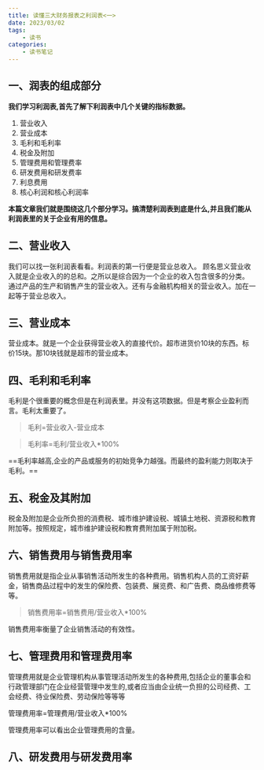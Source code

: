 ```yaml
---
title: 读懂三大财务报表之利润表<一>
date: 2023/03/02
tags:
    - 读书
categories:
    - 读书笔记
---
```


## 一、润表的组成部分
**我们学习利润表,首先了解下利润表中几个关键的指标数据。**
1. 营业收入
2. 营业成本
3. 毛利和毛利率
4. 税金及附加
5. 管理费用和管理费率
6. 研发费用和研发费率
7. 利息费用
8. 核心利润和核心利润率

**本篇文章我们就是围绕这几个部分学习。搞清楚利润表到底是什么,并且我们能从利润表里的关于企业有用的信息。**
## 二、营业收入
我们可以找一张利润表看看。利润表的第一行便是营业总收入。
顾名思义营业收入就是企业收入的的总和。之所以是综合因为一个企业的收入包含很多的分类。
通过产品的生产和销售产生的营业收入。还有与金融机构相关的营业收入。加在一起等于营业总收入。

## 三、营业成本
营业成本。就是一个企业获得营业收入的直接代价。超市进货价10块的东西。标价15块。那10块钱就是超市的营业成本。


## 四、毛利和毛利率
毛利是个很重要的概念但是在利润表里。并没有这项数据。但是考察企业盈利而言。毛利太重要了。


> 毛利=营业收入-营业成本

> 毛利率=毛利/营业收入*100%

==毛利率越高,企业的产品或服务的初始竞争力越强。而最终的盈利能力则取决于毛利。==

## 五、税金及其附加
税金及附加是企业所负担的消费税、城市维护建设税、城镇土地税、资源税和教育附加等。按照规定，城市维护建设税和教育费附加属于附加税。

## 六、销售费用与销售费用率
销售费用就是指企业从事销售活动所发生的各种费用。销售机构人员的工资好薪金，销售商品过程中的发生的保险费、包装费、展览费、和广告费、商品维修费等等。

> 销售费用率=销售费用/营业收入*100%

销售费用率衡量了企业销售活动的有效性。


## 七、管理费用和管理费用率
管理费用就是企业管理机构从事管理活动所发生的各种费用,包括企业的董事会和行政管理部门在企业经营管理中发生的,或者应当由企业统一负担的公司经费、工会经费、待业保险费、劳动保险等等等

管理费用率=管理费用/营业收入*100%

管理费用率可以看出企业管理费用的含量。
## 八、研发费用与研发费用率